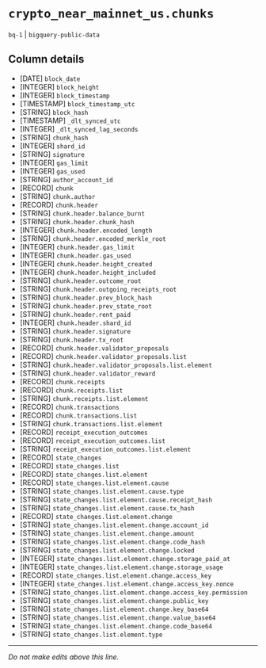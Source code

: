 # `crypto_near_mainnet_us.chunks`
`bq-1` | `bigquery-public-data`

## Column details
* [DATE]      `block_date`
* [INTEGER]   `block_height`
* [INTEGER]   `block_timestamp`
* [TIMESTAMP] `block_timestamp_utc`
* [STRING]    `block_hash`
* [TIMESTAMP] `_dlt_synced_utc`
* [INTEGER]   `_dlt_synced_lag_seconds`
* [STRING]    `chunk_hash`
* [INTEGER]   `shard_id`
* [STRING]    `signature`
* [INTEGER]   `gas_limit`
* [INTEGER]   `gas_used`
* [STRING]    `author_account_id`
* [RECORD]    `chunk`
* [STRING]    `chunk.author`
* [RECORD]    `chunk.header`
* [STRING]    `chunk.header.balance_burnt`
* [STRING]    `chunk.header.chunk_hash`
* [INTEGER]   `chunk.header.encoded_length`
* [STRING]    `chunk.header.encoded_merkle_root`
* [INTEGER]   `chunk.header.gas_limit`
* [INTEGER]   `chunk.header.gas_used`
* [INTEGER]   `chunk.header.height_created`
* [INTEGER]   `chunk.header.height_included`
* [STRING]    `chunk.header.outcome_root`
* [STRING]    `chunk.header.outgoing_receipts_root`
* [STRING]    `chunk.header.prev_block_hash`
* [STRING]    `chunk.header.prev_state_root`
* [STRING]    `chunk.header.rent_paid`
* [INTEGER]   `chunk.header.shard_id`
* [STRING]    `chunk.header.signature`
* [STRING]    `chunk.header.tx_root`
* [RECORD]    `chunk.header.validator_proposals`
* [RECORD]    `chunk.header.validator_proposals.list`
* [STRING]    `chunk.header.validator_proposals.list.element`
* [STRING]    `chunk.header.validator_reward`
* [RECORD]    `chunk.receipts`
* [RECORD]    `chunk.receipts.list`
* [STRING]    `chunk.receipts.list.element`
* [RECORD]    `chunk.transactions`
* [RECORD]    `chunk.transactions.list`
* [STRING]    `chunk.transactions.list.element`
* [RECORD]    `receipt_execution_outcomes`
* [RECORD]    `receipt_execution_outcomes.list`
* [STRING]    `receipt_execution_outcomes.list.element`
* [RECORD]    `state_changes`
* [RECORD]    `state_changes.list`
* [RECORD]    `state_changes.list.element`
* [RECORD]    `state_changes.list.element.cause`
* [STRING]    `state_changes.list.element.cause.type`
* [STRING]    `state_changes.list.element.cause.receipt_hash`
* [STRING]    `state_changes.list.element.cause.tx_hash`
* [RECORD]    `state_changes.list.element.change`
* [STRING]    `state_changes.list.element.change.account_id`
* [STRING]    `state_changes.list.element.change.amount`
* [STRING]    `state_changes.list.element.change.code_hash`
* [STRING]    `state_changes.list.element.change.locked`
* [INTEGER]   `state_changes.list.element.change.storage_paid_at`
* [INTEGER]   `state_changes.list.element.change.storage_usage`
* [RECORD]    `state_changes.list.element.change.access_key`
* [INTEGER]   `state_changes.list.element.change.access_key.nonce`
* [STRING]    `state_changes.list.element.change.access_key.permission`
* [STRING]    `state_changes.list.element.change.public_key`
* [STRING]    `state_changes.list.element.change.key_base64`
* [STRING]    `state_changes.list.element.change.value_base64`
* [STRING]    `state_changes.list.element.change.code_base64`
* [STRING]    `state_changes.list.element.type`

-------------------------------------------------------------------------------
*Do not make edits above this line.*

